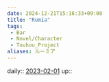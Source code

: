 ```yaml
---
date: 2024-12-21T15:16:33+09:00
title: "Rumia"
tags:
 - Bar
 - Novel/Character
 - Touhou_Project
aliases: ルーミア
---
```


daily:: [2023-02-01](Daily_Note/2023-02-01.md)
up::